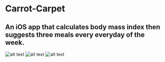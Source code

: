 # Carrot-Carpet
## An iOS app that calculates body mass index then suggests three meals every everyday of the week.
![alt text](https://i.imgur.com/SWBZaPm.png)
![alt text](https://imgur.com/oXHUt9E)
![alt text](https://imgur.com/B5nc49o)
